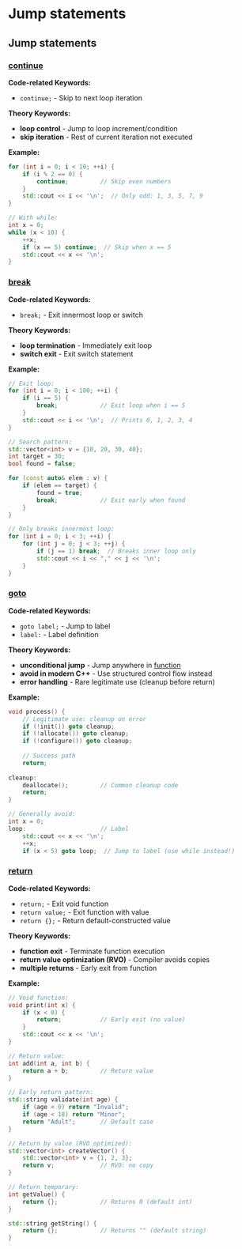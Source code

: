 # Jump statements

## Jump statements

### [continue](https://en.cppreference.com/w/cpp/language/continue.html)

**Code-related Keywords:**
- `continue;` - Skip to next loop iteration

**Theory Keywords:**
- **loop control** - Jump to loop increment/condition
- **skip iteration** - Rest of current iteration not executed

**Example:**
```cpp
for (int i = 0; i < 10; ++i) {
    if (i % 2 == 0) {
        continue;         // Skip even numbers
    }
    std::cout << i << '\n';  // Only odd: 1, 3, 5, 7, 9
}

// With while:
int x = 0;
while (x < 10) {
    ++x;
    if (x == 5) continue;  // Skip when x == 5
    std::cout << x << '\n';
}
```

### [break](https://en.cppreference.com/w/cpp/language/break.html)

**Code-related Keywords:**
- `break;` - Exit innermost loop or switch

**Theory Keywords:**
- **loop termination** - Immediately exit loop
- **switch exit** - Exit switch statement

**Example:**
```cpp
// Exit loop:
for (int i = 0; i < 100; ++i) {
    if (i == 5) {
        break;            // Exit loop when i == 5
    }
    std::cout << i << '\n';  // Prints 0, 1, 2, 3, 4
}

// Search pattern:
std::vector<int> v = {10, 20, 30, 40};
int target = 30;
bool found = false;

for (const auto& elem : v) {
    if (elem == target) {
        found = true;
        break;            // Exit early when found
    }
}

// Only breaks innermost loop:
for (int i = 0; i < 3; ++i) {
    for (int j = 0; j < 3; ++j) {
        if (j == 1) break;  // Breaks inner loop only
        std::cout << i << "," << j << '\n';
    }
}
```

### [goto](https://en.cppreference.com/w/cpp/language/goto.html)

**Code-related Keywords:**
- `goto label;` - Jump to label
- `label:` - Label definition

**Theory Keywords:**
- **unconditional jump** - Jump anywhere in [function](../../07_functions/functions.md)
- **avoid in modern C++** - Use structured control flow instead
- **error handling** - Rare legitimate use (cleanup before return)

**Example:**
```cpp
void process() {
    // Legitimate use: cleanup on error
    if (!init()) goto cleanup;
    if (!allocate()) goto cleanup;
    if (!configure()) goto cleanup;
    
    // Success path
    return;
    
cleanup:
    deallocate();         // Common cleanup code
    return;
}

// Generally avoid:
int x = 0;
loop:                     // Label
    std::cout << x << '\n';
    ++x;
    if (x < 5) goto loop;  // Jump to label (use while instead!)
```

### [return](https://en.cppreference.com/w/cpp/language/return.html)

**Code-related Keywords:**
- `return;` - Exit void function
- `return value;` - Exit function with value
- `return {};` - Return default-constructed value

**Theory Keywords:**
- **function exit** - Terminate function execution
- **return value optimization (RVO)** - Compiler avoids copies
- **multiple returns** - Early exit from function

**Example:**
```cpp
// Void function:
void print(int x) {
    if (x < 0) {
        return;           // Early exit (no value)
    }
    std::cout << x << '\n';
}

// Return value:
int add(int a, int b) {
    return a + b;         // Return value
}

// Early return pattern:
std::string validate(int age) {
    if (age < 0) return "Invalid";
    if (age < 18) return "Minor";
    return "Adult";       // Default case
}

// Return by value (RVO optimized):
std::vector<int> createVector() {
    std::vector<int> v = {1, 2, 3};
    return v;             // RVO: no copy
}

// Return temporary:
int getValue() {
    return {};            // Returns 0 (default int)
}

std::string getString() {
    return {};            // Returns "" (default string)
}
```
